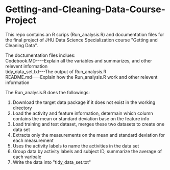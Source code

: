 # Getting-and-Cleaning-Data-Course-Project
This repo contains an R scrips (Run_analysis.R) and documentation files for the final project of JHU Data Science Specialization course "Getting and Cleaning Data".

The doctumentation files inclues:                                                                                                         
Codebook.MD----Explain all the variables and summarizes, and other relevent information                                                   
tidy_data_set.txt---The output of Run_analysis.R                                                                                           
README.md----Explain how the Run_analysis.R work and other relevent information

The Run_analysis.R does the followings:
1. Download the target data package if it does not exist in the working directory
2. Load the activity and feature information, determain which column contains the mean or standard deviation base on the feature info
3. Load training and test dataset, merges these two datasets to create one data set
4. Extracts only the measurements on the mean and standard deviation for each measurement
5. Uses the activity labels to name the activities in the data set
6. Group data by activity labels and subject ID, summarize the average of each varibale
7. Write the data into "tidy_data_set.txt"

